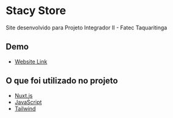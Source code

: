 
# Stacy Store

Site desenvolvido para Projeto Integrador II - Fatec Taquaritinga

## Demo

- [Website Link](https://stacy-store.netlify.app/)

  
## O que foi utilizado no projeto

- [Nuxt.js](https://nuxtjs.org/)
- [JavaScript](https://developer.mozilla.org/pt-BR/docs/Web/JavaScript)
- [Tailwind](https://tailwindcss.com/)
